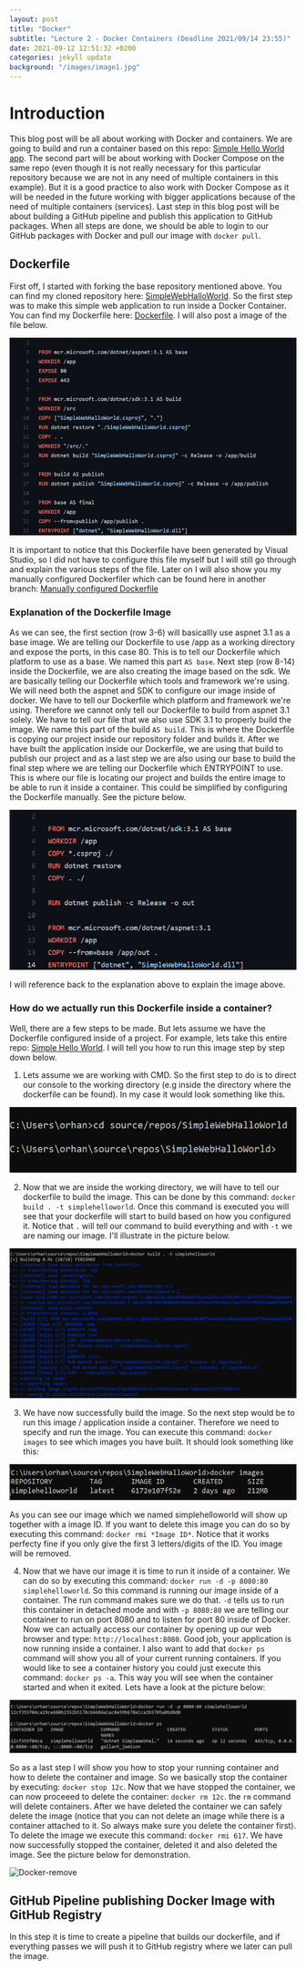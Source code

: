 ```yaml
---
layout: post
title: "Docker"
subtitle: "Lecture 2 - Docker Containers (Deadline 2021/09/14 23:55)"
date: 2021-09-12 12:51:32 +0200
categories: jekyll update
background: "/images/image1.jpg"
---
```


# Introduction

This blog post will be all about working with Docker and containers. We are going to build and run a container based on this repo: [Simple Hello World app](https://github.com/skjohansen/SimpleWebHalloWorld). The second part will be about working with Docker Compose on the same repo (even though it is not really necessary for this particular repository because we are not in any need of multiple containers in this example). But it is a good practice to also work with Docker Compose as it will be needed in the future working with bigger applications because of the need of multiple containers (services). Last step in this blog post will be about building a GitHub pipeline and publish this application to GitHub packages. When all steps are done, we should be able to login to our GitHub packages with Docker and pull our image with `docker pull`.

## Dockerfile

First off, I started with forking the base repository mentioned above. You can find my cloned repository here: [SimpleWebHalloWorld](https://github.com/Orhan92/SimpleWebHalloWorld). So the first step was to make this simple web application to run inside a Docker Container. You can find my Dockerfile here: [Dockerfile](https://github.com/Orhan92/SimpleWebHalloWorld/blob/master/Dockerfile). I will also post a image of the file below.

![Dockerfile](/images/Dokerfile.png)

It is important to notice that this Dockerfile have been generated by Visual Studio, so I did not have to configure this file myself but I will still go through and explain the various steps of the file. Later on I will also show you my manually configured Dockerfiler which can be found here in another branch: [Manually configured Dockerfile](https://github.com/Orhan92/SimpleWebHalloWorld/blob/dockerfile-manual/Dockerfile)

### Explanation of the Dockerfile Image

As we can see, the first section (row 3-6) will basicallly use aspnet 3.1 as a base image. We are telling our Dockerfile to use /app as a working directory and expose the ports, in this case 80. This is to tell our Dockerfile which platform to use as a base. We named this part `AS base`. Next step (row 8-14) inside the Dockerfile, we are also creating the image based on the sdk. We are basically telling our Dockerfile which tools and framework we're using. We will need both the aspnet and SDK to configure our image inside of docker. We have to tell our Dockerfile which platform and framework we're using. Therefore we cannot only tell our Dockerfile to build from aspnet 3.1 solely. We have to tell our file that we also use SDK 3.1 to properly build the image. We name this part of the build `AS build`. This is where the Dockerfile is copying our project inside our repository folder and builds it.
After we have built the application inside our Dockerfile, we are using that build to publish our project and as a last step we are also using our base to build the final step where we are telling our Dockerfile which ENTRYPOINT to use. This is where our file is locating our project and builds the entire image to be able to run it inside a container. This could be simplified by configuring the Dockerfile manually. See the picture below.

![Dockerfile-manual](/images/dockerfile-manual.png)

I will reference back to the explanation above to explain the image above.

### How do we actually run this Dockerfile inside a container?

Well, there are a few steps to be made. But lets assume we have the Dockerfile configured inside of a project. For example, lets take this entire repo: [Simple Hello World](https://github.com/Orhan92/SimpleWebHalloWorld). I will tell you how to run this image step by step down below.

1. Lets assume we are working with CMD. So the first step to do is to direct our console to the working directory (e.g inside the directory where the dockerfile can be found). In my case it would look something like this.

![Working Directory](/images/workdir.png)

2. Now that we are inside the working directory, we will have to tell our dockerfile to build the image. This can be done by this command: `docker build . -t simplehelloworld`. Once this command is executed you will see that your dockerfile will start to build based on how you configured it. Notice that `.` will tell our command to build everything and with `-t` we are naming our image. I'll illustrate in the picture below.

![Docker-build](/images/docker-build.png)

3. We have now successfully build the image. So the next step would be to run this image / application inside a container. Therefore we need to specify and run the image. You can execute this command: `docker images` to see which images you have built. It should look something like this:

![Docker-image](/images/docker-image.png)

As you can see our image which we named simplehelloworld will show up together with a image ID. If you want to delete this image you can do so by executing this command: `docker rmi *Image ID*`. Notice that it works perfecty fine if you only give the first 3 letters/digits of the ID. You image will be removed.

4. Now that we have our image it is time to run it inside of a container. We can do so by executing this command: `docker run -d -p 8080:80 simplehelloworld`. So this command is running our image inside of a container. The run command makes sure we do that. `-d` tells us to run this container in detached mode and with `-p 8080:80` we are telling our container to run on port 8080 and to listen for port 80 inside of Docker. Now we can actually access our container by opening up our web browser and type: `http://localhost:8080`. Good job, your application is now running inside a container. I also want to add that `docker ps` command will show you all of your current running containers. If you would like to see a container history you could just execute this command: `docker ps -a`. This way you will see when the container started and when it exited. Lets have a look at the picture below:

![Docker-Container](/images/docker-container.png)

So as a last step I will show you how to stop your running container and how to delete the container and image. So we basically stop the container by executing: `docker stop 12c`. Now that we have stopped the container, we can now proceeed to delete the container: `docker rm 12c`. the `rm` command will delete containers. After we have deleted the container we can safely delete the image (notice that you can not delete an image while there is a container attached to it. So always make sure you delete the container first). To delete the image we execute this command: `docker rmi 617`. We have now successfully stopped the container, deleted it and also deleted the image. See the picture below for demonstration.

![Docker-remove](/images/docker-remove)

## GitHub Pipeline publishing Docker Image with GitHub Registry

In this step it is time to create a pipeline that builds our dockerfile, and if everything passes we will push it to GitHub registry where we later can pull the image.

